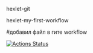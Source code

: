 hexlet-git

hexlet-my-first-workflow 

#добавил файл в гите workflow

[![Actions Status](https://github.com/EvgeniyGlibin/hexlet-git/workflows/hello-world_1/badge.svg)](https://github.com/EvgeniyGlibin/hexlet-git/actions)